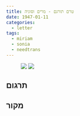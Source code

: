 ```yaml
---
title: טרם תורגם - מרים וסוניה
date: 1947-01-11
categories:
  - letter
tags:
  - miriam
  - sonia
  - needtrans
---
```


<figure class="half">
    <a  href="/pupko-papers/assets/images/1947-01-11-miriam-big-quashed-1.jpg">
    <img src="/pupko-papers/assets/images/1947-01-11-miriam-big-quashed-1.jpg"></a>
    <a  href="/pupko-papers/assets/images/1947-01-11-miriam-big-quashed-2.jpg">
    <img src="/pupko-papers/assets/images/1947-01-11-miriam-big-quashed-2.jpg"></a>
</figure>

## תרגום

## מקור
